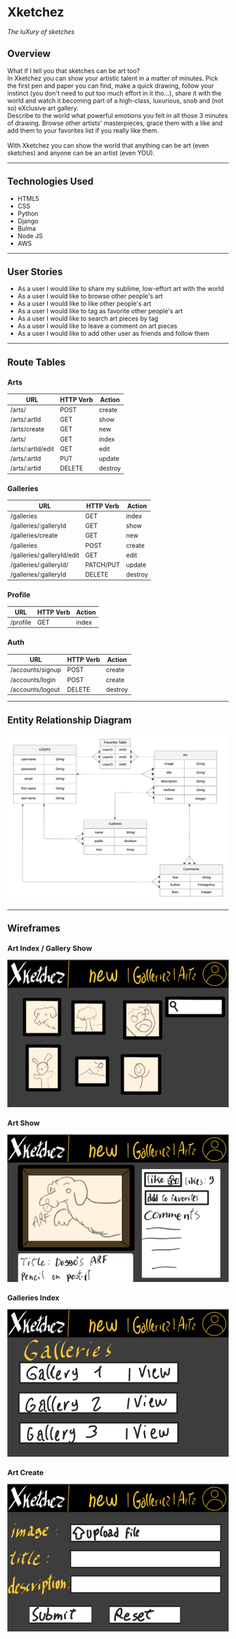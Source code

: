 # Xketchez
*The luXury of sketches*

## Overview

What if I tell you that sketches can be art too? <br>
In Xketchez you can show your artistic talent in a matter of minutes. Pick the first pen and paper you can find, make a quick drawing, follow your instinct (you don't need to put too much effort in it tho...), share it with the world and watch it becoming part of a high-class, luxurious, snob and (not so) eXclusive art gallery. <br>
Describe to the world what powerful emotions you felt in all those 3 minutes of drawing. Browse other artists' masterpieces, grace them with a like and add them to your favorites list if you really like them.<br>
<br>
With Xketchez you can show the world that anything can be art (even sketches) and anyone can be an artist (even YOU).

---

## Technologies Used
- HTML5
- CSS
- Python
- Django
- Bulma
- Node JS
- AWS

---

## User Stories

- As a user I would like to share my sublime, low-effort art with the world
- As a user I would like to browse other people's art
- As a user I would like to like other people's art
- As a user I would like to tag as favorite other people's art
- As a user I would like to search art pieces by tag
- As a user I would like to leave a comment on art pieces
- As a user I would like to add other user as friends and follow them

---

## Route Tables

### Arts

| **URL** | **HTTP Verb** | **Action** |
|------|---------------|---------|
| /arts/  |    POST     | create     |
| /arts/:artId  |    GET      | show     |
| /arts/create|  GET |  new     |
| /arts/  |    GET      | index     |
| /arts/:artId/edit | GET | edit |
| /arts/:artId |    PUT      | update     |
| /arts/:artId |    DELETE      | destroy     |

### Galleries
| **URL** | **HTTP Verb** | **Action** |
|------|---------------|---------|
| /galleries | GET | index   |
| /galleries/:galleryId |  GET | show   |
| /galleries/create|  GET |  new     |
| /galleries  |  POST |  create |
| /galleries/:galleryId/edit | GET |  edit      |
| /galleries/:galleryId/| PATCH/PUT |  update |
| /galleries/:galleryId | DELETE  |  destroy |

### Profile
| **URL** | **HTTP Verb** | **Action** |
|------|---------------|---------|
| /profile | GET | index   |

### Auth
| **URL**          | **HTTP Verb**|**Action**|
|------------------|--------------|----------|
| /accounts/signup    | POST         | create  
| /accounts/login     | POST         | create       
| /accounts/logout    | DELETE       | destroy  



---

## Entity Relationship Diagram


![entityRelationshipDiagram](/img/ERD.png)

---

## Wireframes


### Art Index / Gallery Show

![Index of art pieces](/img/art-index.PNG)


### Art Show

![show a single art piece](/img/art-show.PNG)


### Galleries Index

![galleries index](/img/gallery-index.PNG)


### Art Create

![form to submit an art piece](/img/art-create.PNG)